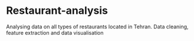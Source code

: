 # Restaurant-analysis
Analysing data on all types of restaurants located in Tehran. Data cleaning, feature extraction and data visualisation
